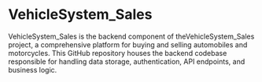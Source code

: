 # VehicleSystem_Sales
VehicleSystem_Sales is the backend component of theVehicleSystem_Sales project, a comprehensive platform for buying and selling automobiles and motorcycles. This GitHub repository houses the backend codebase responsible for handling data storage, authentication, API endpoints, and business logic.
